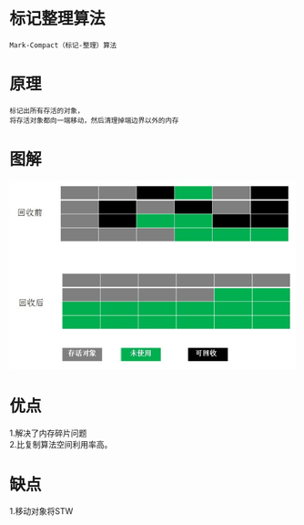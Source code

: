  
    
# 标记整理算法

    Mark-Compact（标记-整理）算法
    
# 原理

    标记出所有存活的对象，
    将存活对象都向一端移动，然后清理掉端边界以外的内存
    
# 图解

![](https://github.com/RodJohn/JVM/blob/master/img/gcmarkcompact.jpg)

# 优点
  
1.解决了内存碎片问题  
2.比复制算法空间利用率高。

# 缺点

1.移动对象将STW
    


